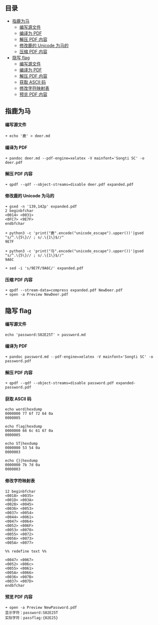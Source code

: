 ## 目录
- [指鹿为马](#指鹿为马)
    - [编写源文件](#编写源文件)
    - [编译为 PDF](#编译为-PDF)
    - [解压 PDF 内容](#解压-PDF-内容)
    - [修改鹿的 Unicode 为马的](#修改鹿的-Unicode-为马的)
    - [压缩 PDF 内容](#压缩-PDF-内容)
- [隐写 flag](#隐写-flag)
    - [编写源文件](#编写源文件)
    - [编译为 PDF](#编译为-PDF)
    - [解压 PDF 内容](#解压-PDF-内容)
    - [获取 ASCII 码](#获取-ASCII-码)
    - [修改字符映射表](#修改字符映射表)
    - [预览 PDF 内容](#预览-PDF-内容)

## 指鹿为马
#### 编写源文件
```
➜ echo '鹿' > deer.md
```

#### 编译为 PDF
```
➜ pandoc deer.md --pdf-engine=xelatex -V mainfont='Songti SC' -o deer.pdf
```

#### 解压 PDF 内容
```
➜ qpdf --qdf --object-streams=disable deer.pdf expanded.pdf
```

#### 修改鹿的 Unicode 为马的
```
➜ gsed -n '139,142p' expanded.pdf
2 beginbfchar
<0014> <0031>
<0FC7> <9E7F>
endbfchar

➜ python3 -c 'print("鹿".encode("unicode_escape").upper())'|gsed "s/^.\{5\}// ; s/.\{1\}$//"
9E7F

➜ python3 -c 'print("马".encode("unicode_escape").upper())'|gsed "s/^.\{5\}// ; s/.\{1\}$//"
9A6C

➜ sed -i 's/9E7F/9A6C/' expanded.pdf
```

#### 压缩 PDF 内容
```
➜ qpdf --stream-data=compress expanded.pdf NewDeer.pdf
➜ open -a Preview NewDeer.pdf
```

## 隐写 flag
#### 编写源文件
```
echo 'password:S02E25T' > password.md
```

#### 编译为 PDF
```
➜ pandoc password.md --pdf-engine=xelatex -V mainfont='Songti SC' -o password.pdf
```

#### 解压 PDF 内容
```
➜ qpdf --qdf --object-streams=disable password.pdf expanded-password.pdf
```

#### 获取 ASCII 码
```
echo word|hexdump
0000000 77 6f 72 64 0a
0000005

echo flag|hexdump
0000000 66 6c 61 67 0a
0000005

echo ST|hexdump
0000000 53 54 0a
0000003

echo {}|hexdump
0000000 7b 7d 0a
0000003
```

#### 修改字符映射表
```
12 beginbfchar
<0018> <0035>
<001D> <003A>
<0028> <0045>
<0036> <0053>
<0037> <0054>
<0044> <0061>
<0047> <0064>
<0052> <006F>
<0053> <0070>
<0055> <0072>
<0056> <0073>
<005A> <0077>

%% redefine text %%

<0047> <0067>
<0052> <006c>
<0055> <0061>
<005A> <0066>
<0036> <007B>
<0037> <007D>
endbfchar
```

#### 预览 PDF 内容
```
➜ open -a Preview NewPassword.pdf
显示字符：password:S02E25T
实际字符：passflag:{02E25}
```